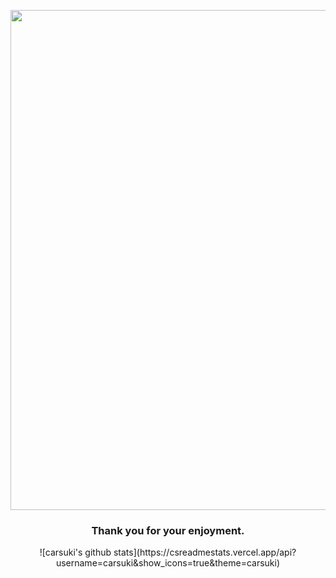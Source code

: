 <p align="center">
  <img src="https://i.vgy.me/TMxAxP.png" width="800">
</p>

<h3 align="center"><b>Thank you for your enjoyment.</b></h3>

<p align="center">
![carsuki's github stats](https://csreadmestats.vercel.app/api?username=carsuki&show_icons=true&theme=carsuki)
</p>

